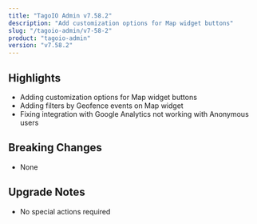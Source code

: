 ```yaml
---
title: "TagoIO Admin v7.58.2"
description: "Add customization options for Map widget buttons"
slug: "/tagoio-admin/v7-58-2"
product: "tagoio-admin"
version: "v7.58.2"
---
```


## Highlights

- Adding customization options for Map widget buttons
- Adding filters by Geofence events on Map widget
- Fixing integration with Google Analytics not working with Anonymous users

## Breaking Changes

- None

## Upgrade Notes

- No special actions required
